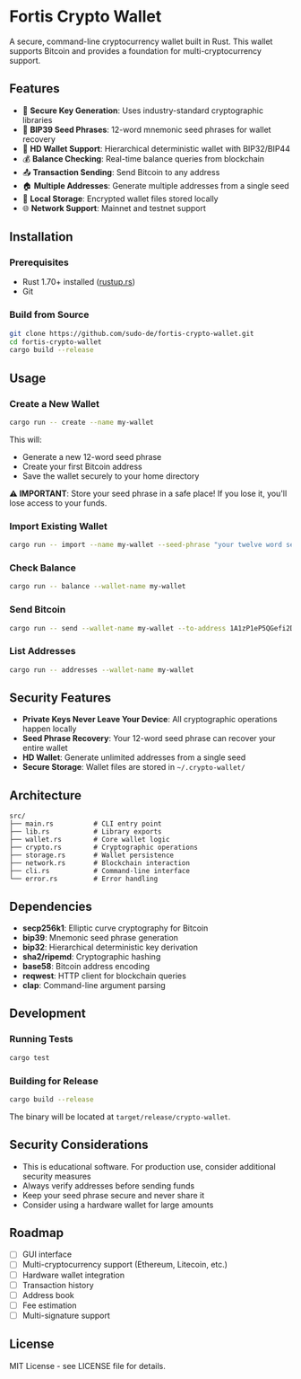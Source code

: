 # Fortis Crypto Wallet

A secure, command-line cryptocurrency wallet built in Rust. This wallet supports Bitcoin and provides a foundation for multi-cryptocurrency support.

## Features

- 🔐 **Secure Key Generation**: Uses industry-standard cryptographic libraries
- 🌱 **BIP39 Seed Phrases**: 12-word mnemonic seed phrases for wallet recovery
- 🔑 **HD Wallet Support**: Hierarchical deterministic wallet with BIP32/BIP44
- 💰 **Balance Checking**: Real-time balance queries from blockchain
- 📤 **Transaction Sending**: Send Bitcoin to any address
- 🏠 **Multiple Addresses**: Generate multiple addresses from a single seed
- 💾 **Local Storage**: Encrypted wallet files stored locally
- 🌐 **Network Support**: Mainnet and testnet support

## Installation

### Prerequisites

- Rust 1.70+ installed ([rustup.rs](https://rustup.rs/))
- Git

### Build from Source

```bash
git clone https://github.com/sudo-de/fortis-crypto-wallet.git
cd fortis-crypto-wallet
cargo build --release
```

## Usage

### Create a New Wallet

```bash
cargo run -- create --name my-wallet
```

This will:
- Generate a new 12-word seed phrase
- Create your first Bitcoin address
- Save the wallet securely to your home directory

**⚠️ IMPORTANT**: Store your seed phrase in a safe place! If you lose it, you'll lose access to your funds.

### Import Existing Wallet

```bash
cargo run -- import --name my-wallet --seed-phrase "your twelve word seed phrase here"
```

### Check Balance

```bash
cargo run -- balance --wallet-name my-wallet
```

### Send Bitcoin

```bash
cargo run -- send --wallet-name my-wallet --to-address 1A1zP1eP5QGefi2DMPTfTL5SLmv7DivfNa --amount 0.001
```

### List Addresses

```bash
cargo run -- addresses --wallet-name my-wallet
```

## Security Features

- **Private Keys Never Leave Your Device**: All cryptographic operations happen locally
- **Seed Phrase Recovery**: Your 12-word seed phrase can recover your entire wallet
- **HD Wallet**: Generate unlimited addresses from a single seed
- **Secure Storage**: Wallet files are stored in `~/.crypto-wallet/`

## Architecture

```
src/
├── main.rs          # CLI entry point
├── lib.rs           # Library exports
├── wallet.rs        # Core wallet logic
├── crypto.rs        # Cryptographic operations
├── storage.rs       # Wallet persistence
├── network.rs       # Blockchain interaction
├── cli.rs           # Command-line interface
└── error.rs         # Error handling
```

## Dependencies

- **secp256k1**: Elliptic curve cryptography for Bitcoin
- **bip39**: Mnemonic seed phrase generation
- **bip32**: Hierarchical deterministic key derivation
- **sha2/ripemd**: Cryptographic hashing
- **base58**: Bitcoin address encoding
- **reqwest**: HTTP client for blockchain queries
- **clap**: Command-line argument parsing

## Development

### Running Tests

```bash
cargo test
```

### Building for Release

```bash
cargo build --release
```

The binary will be located at `target/release/crypto-wallet`.

## Security Considerations

- This is educational software. For production use, consider additional security measures
- Always verify addresses before sending funds
- Keep your seed phrase secure and never share it
- Consider using a hardware wallet for large amounts

## Roadmap

- [ ] GUI interface
- [ ] Multi-cryptocurrency support (Ethereum, Litecoin, etc.)
- [ ] Hardware wallet integration
- [ ] Transaction history
- [ ] Address book
- [ ] Fee estimation
- [ ] Multi-signature support

## License

MIT License - see LICENSE file for details.
